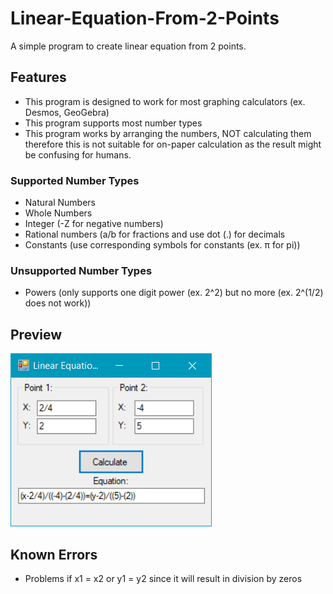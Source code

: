 # Linear-Equation-From-2-Points
A simple program to create linear equation from 2 points.
## Features
- This program is designed to work for most graphing calculators (ex. Desmos, GeoGebra)
- This program supports most number types
- This program works by arranging the numbers, NOT calculating them therefore this is not suitable for on-paper calculation as the result might be confusing for humans.
### Supported Number Types
- Natural Numbers
- Whole Numbers
- Integer (-Z for negative numbers)
- Rational numbers (a/b for fractions and use dot (.) for decimals
- Constants (use corresponding symbols for constants (ex. π for pi))
### Unsupported Number Types
- Powers (only supports one digit power (ex. 2^2) but no more (ex. 2^(1/2) does not work))
## Preview
![alt text](https://github.com/hisazakura/Linear-Equation-From-2-Points/blob/master/Line%20From%20Two%20Points/preview.png?raw=true)
## Known Errors
- Problems if x1 = x2 or y1 = y2 since it will result in division by zeros

